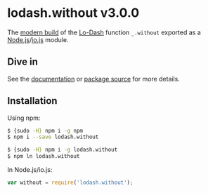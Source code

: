 # lodash.without v3.0.0

The [modern build](https://github.com/lodash/lodash/wiki/Build-Differences) of the [Lo-Dash](https://lodash.com/) function `_.without` exported as a [Node.js](http://nodejs.org/)/[io.js](https://iojs.org/) module.

## Dive in

See the [documentation](https://lodash.com/docs#without) or [package source](https://github.com/lodash/lodash/blob/3.0.0-npm-packages/lodash.without/index.js) for more details.

## Installation

Using npm:

```bash
$ {sudo -H} npm i -g npm
$ npm i --save lodash.without

$ {sudo -H} npm i -g lodash.without
$ npm ln lodash.without
```

In Node.js/io.js:

```js
var without = require('lodash.without');
```
